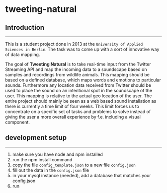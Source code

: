 # tweeting-natural

## Introduction
---
This is a student project done in 2013 at the `University of Applied Sciences in Berlin`. The task was to come up with a sort of innovative way of data mapping.

The goal of **Tweeting Natural** is to take real-time input from the Twitter Streaming API and map the incoming data to a soundscape based on samples and recordings from wildlife animals. This mapping should be based on a defined database, which maps words and emotions to particular sounds. Furthermore any location data received from Twitter should be used to place the sound on an intentional spot in the soundscape of the user. This mapping is relative to the actual geo location of the user. The entire project should mainly be seen as a web based sound installation as there is currently a time limit of four weeks. This limit forces us to concentrate on a specific set of tasks and problems to solve instead of giving the user a more overall experience by f.e. including a visual component.



## development setup
---

1. make sure you have node and npm installed
2. run the npm install command
3. copy the file `config_template.json` to a new file `config.json` 
4. fill out the data in the `config.json` file
5. in your mysql instance (needed), add a database that matches your config.json
6. run
